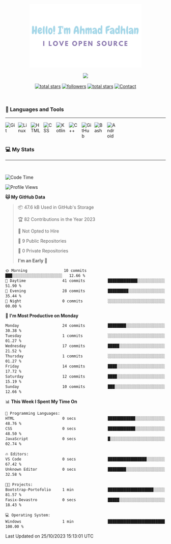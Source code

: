 <p align="center"><a href="https://github.com/dlanx19"><img height=200px alt="Hello, I'm Ahmad Fadhlan. I Love Open Source" src="img/banner.png" /></a></p>

<p align="center">
  <!-- Typing SVG by DenverCoder1 - https://github.com/DenverCoder1/readme-typing-svg -->
  <a href="https://github.com/DenverCoder1/readme-typing-svg">
    <img src="https://readme-typing-svg.demolab.com/?lines=Back-end%20web%20and%20app%20developer;Newbie%20Programmers;Always%20learning%20new%20things&font=Fira%20Code&center=true&width=440&height=45&color=ABC4AA&Center=true&pause=1000&size=22" /></a>
</p>

<p align="center">
  <a href="https://github.com/Choexo-Dev?tab=repositories&sort=stargazers">
    <img alt="total stars" title="Total stars on GitHub" src="https://custom-icon-badges.demolab.com/github/stars/Choexo-Dev?color=55960c&style=for-the-badge&labelColor=488207&logo=star"/></a>
  <a href="https://github.com/Choexo-Dev?tab=followers">
    <img alt="followers" title="Follow me on Github" src="https://custom-icon-badges.demolab.com/github/followers/Choexo-Dev?color=236ad3&labelColor=1155ba&style=for-the-badge&logo=person-add&label=Follow&logoColor=white"/></a>
  <a href="https://www.reddit.com/user/Choexo_Dev">
    <img alt="total stars" title="Total stars on GitHub" src="https://img.shields.io/badge/Reddit-FF4500?style=for-the-badge&logo=reddit&logoColor=white"/></a>
  <a href="https://t.me/choexo_dev">
    <img alt="Contact" title="Contact me on Telegram" src="https://img.shields.io/badge/Telegram-2CA5E0?style=for-the-badge&logo=telegram&logoColor=white"/></a>
</p>
<br>

### 🧰 Languages and Tools

---

<img align="left" alt="Git" width="30px" style="padding-right:10px;" src="https://cdn.jsdelivr.net/gh/devicons/devicon/icons/git/git-original.svg" />
<img align="left" alt="Linux" width="30px" style="padding-right:10px;" src="https://cdn.jsdelivr.net/gh/devicons/devicon/icons/linux/linux-original.svg" />
<img align="left" alt="HTML" width="30px" style="padding-right:10px;" src="https://cdn.jsdelivr.net/gh/devicons/devicon/icons/html5/html5-plain.svg" />
<img align="left" alt="CSS" width="30px" style="padding-right:10px;" src="https://cdn.jsdelivr.net/gh/devicons/devicon/icons/css3/css3-plain.svg" />
<img align="left" alt="Kotlin" width="30px" style="padding-right:10px;" src="https://cdn.jsdelivr.net/gh/devicons/devicon/icons/kotlin/kotlin-original.svg" />
<img align="left" alt="C++" width="30px" style="padding-right:10px;" src="https://cdn.jsdelivr.net/gh/devicons/devicon/icons/cplusplus/cplusplus-line.svg" />
<img align="left" alt="GitHub" width="30px" style="padding-right:10px;" src="https://cdn.jsdelivr.net/gh/devicons/devicon/icons/github/github-original.svg" />
<img align="left" alt="Bash" width="30px" style="padding-right:10px;" src="https://cdn.jsdelivr.net/gh/devicons/devicon/icons/bash/bash-original.svg" />
<img align="left" alt="Android" width="30px" style="padding-right:10px;" src="https://cdn.jsdelivr.net/gh/devicons/devicon/icons/android/android-plain.svg" />
<br>
<br>
<br>

### 💻 My Stats

---

<br>

<!--START_SECTION:waka-->

![Code Time](http://img.shields.io/badge/Code%20Time-109%20hrs%209%20mins-blue)

![Profile Views](http://img.shields.io/badge/Profile%20Views-0-blue)

**🐱 My GitHub Data**

> 📦 47.6 kB Used in GitHub's Storage
>
> 🏆 82 Contributions in the Year 2023
>
> 🚫 Not Opted to Hire
>
> 📜 9 Public Repositories
>
> 🔑 0 Private Repositories
>
> **I'm an Early 🐤**

```text
🌞 Morning                10 commits          ███░░░░░░░░░░░░░░░░░░░░░░   12.66 %
🌆 Daytime                41 commits          █████████████░░░░░░░░░░░░   51.90 %
🌃 Evening                28 commits          █████████░░░░░░░░░░░░░░░░   35.44 %
🌙 Night                  0 commits           ░░░░░░░░░░░░░░░░░░░░░░░░░   00.00 %
```

📅 **I'm Most Productive on Monday**

```text
Monday                   24 commits          ████████░░░░░░░░░░░░░░░░░   30.38 %
Tuesday                  1 commits           ░░░░░░░░░░░░░░░░░░░░░░░░░   01.27 %
Wednesday                17 commits          █████░░░░░░░░░░░░░░░░░░░░   21.52 %
Thursday                 1 commits           ░░░░░░░░░░░░░░░░░░░░░░░░░   01.27 %
Friday                   14 commits          ████░░░░░░░░░░░░░░░░░░░░░   17.72 %
Saturday                 12 commits          ████░░░░░░░░░░░░░░░░░░░░░   15.19 %
Sunday                   10 commits          ███░░░░░░░░░░░░░░░░░░░░░░   12.66 %
```

📊 **This Week I Spent My Time On**

```text
💬 Programming Languages:
HTML                     0 secs              ████████████░░░░░░░░░░░░░   48.76 %
CSS                      0 secs              ████████████░░░░░░░░░░░░░   48.50 %
JavaScript               0 secs              █░░░░░░░░░░░░░░░░░░░░░░░░   02.74 %

🔥 Editors:
VS Code                  0 secs              █████████████████░░░░░░░░   67.42 %
Unknown Editor           0 secs              ████████░░░░░░░░░░░░░░░░░   32.58 %

🐱‍💻 Projects:
Bootstrap-Portofolio     1 min               ████████████████████░░░░░   81.57 %
Fasix-Devastro           0 secs              █████░░░░░░░░░░░░░░░░░░░░   18.43 %

💻 Operating System:
Windows                  1 min               █████████████████████████   100.00 %
```

Last Updated on 25/10/2023 15:13:01 UTC

<!--END_SECTION:waka-->
